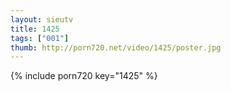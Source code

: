 ```yaml
--- 
layout: sieutv
title: 1425
tags: ["001"]
thumb: http://porn720.net/video/1425/poster.jpg
---
```

{% include porn720 key="1425" %} 
